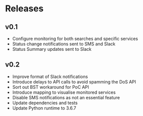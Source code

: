 # Releases

v0.1
----
* Configure monitoring for both searches and specific services
* Status change notifications sent to SMS and Slack
* Status Summary updates sent to Slack

v0.2
----
* Improve format of Slack notifications
* Introduce delays to API calls to avoid spamming the DoS API
* Sort out BST workaround for PoC API
* Introduce mapping to visualise monitored services
* Disable SMS notifications as not an essential feature
* Update dependencies and tests
* Update Python runtime to 3.6.7